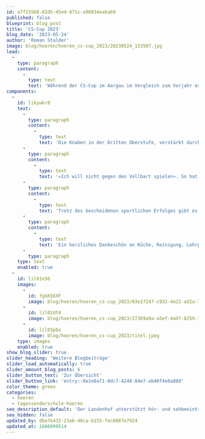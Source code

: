```yaml
---
id: a7f15568-82d5-45ed-871c-a90834eaba69
published: false
blueprint: blog_post
title: 'CS-Cup 2023'
blog_date: '2023-05-24'
author: 'Roman Stalder'
image: blog/hoeren/hoeren_cs-cup_2023/20230524_153507.jpg
lead:
  -
    type: paragraph
    content:
      -
        type: text
        text: 'Während der CS-Cup im Aargau im Vergleich zum Vorjahr extrem gewachsen ist, ist er am Landenhof kleiner geworden. In der wahrscheinlich letzten Austragung unter diesem Namen traten wir bloss mit zwei hochmotivierten Teams an.'
components:
  -
    id: likywkr8
    text:
      -
        type: paragraph
        content:
          -
            type: text
            text: 'Die Knaben in der Dritten Oberstufe, verstärkt durch die zweite traten bereits am 3.5.23 in Spreitenbach an. Als einziges Team kamen auch Mädchen zum Einsatz. Der Erfolg blieb leider aus, aber die Stimmung war trotz allem nicht schlecht, das Miteinander funktionierte und das Erlebnis war insgesamt gut. Am 24.5.23 konnte Mellingen endlich ihr zweifach verschobenes Turnier austragen. Auch in der ersten Oberstufe war die Konkurrenz stark. Im ersten Match schafften die 7.- und 6.-Klässler ein verdientes Unentschieden, danach folgten 5 Niederlagen.'
      -
        type: paragraph
        content:
          -
            type: text
            text: '«Ich will nicht gegen den Vollbart spielen». So hat ein 7.-Klässler von uns die teilweise grossen Entwicklungsunterschiede auf den Plätzen kommentiert. Ich hätte eher «Vollflaum» zu der angesprochenen Gesichtsbehaarung gesagt, aber wir wollen nicht Haare spalten- die Unterschiede waren gross und nicht zu unseren Gunsten.'
      -
        type: paragraph
        content:
          -
            type: text
            text: 'Trotz des bescheidenen sportlichen Erfolges gibt es eine Leistung zu würdigen, die wertvoller und nachhaltiger ist. Beide Mannschaften haben es in einer schwierigen Situation geschafft fair zu und positiv zu bleiben und gut miteinander umzugehen. Das gelang in der Vergangenheit, die ich miterlebt habe, kaum je so gut. Gratulation!'
      -
        type: paragraph
        content:
          -
            type: text
            text: 'Ein herzliches Dankeschön an Küche, Reinigung, Lehrpersonen, Praktikantinnen und Sozialpädagog:innen, die den Anlass unterstützt haben.'
      -
        type: paragraph
    type: text
    enabled: true
  -
    id: lil01n56
    images:
      -
        id: fgkKS6XF
        image: blog/hoeren/hoeren_cs-cup_2023/03e17247-c932-4a22-ad2a-79bd8be28ad0.jpeg
      -
        id: lil02df4
        image: blog/hoeren/hoeren_cs-cup_2023/27369a9a-a5ef-4a97-8259-15f146115e88.jpeg
      -
        id: lil03pbs
        image: blog/hoeren/hoeren_cs-cup_2023/titel.jpeg
    type: images
    enabled: true
show_blog_slider: true
slider_heading: 'Weitere Blogbeiträge'
slider_load_automatically: true
slider_amount_blog_posts: 6
slider_button_text: 'Zur Übersicht'
slider_button_link: 'entry::8e1e8a71-0dc7-4248-84e7-ab40f4e0a88d'
color_theme: green
categories:
  - hoeren
  - tagessonderschule-hoeren
seo_description_default: 'Der Landenhof unterstützt hör- und sehbeeinträchtigte Kinder & Jugendliche in ihrem selbstbestimmten Leben durch Förderung ihrer Fähigkeiten & Entwicklung'
seo_hidden: false
updated_by: dba7e432-21e6-46ca-b155-fec6087e7924
updated_at: 1686099514
---
```

